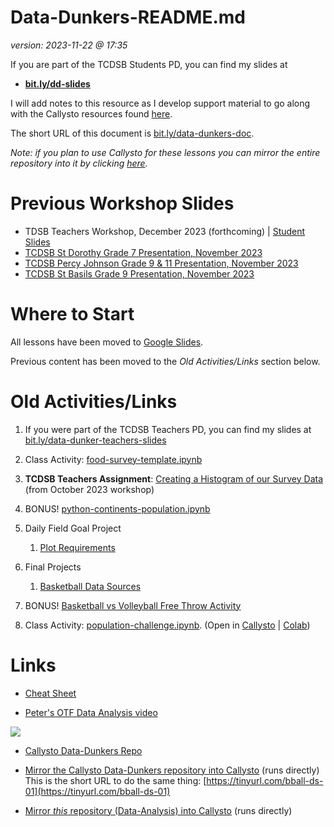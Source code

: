 # Data-Dunkers-README.md

*version: 2023-11-22 @ 17:35*

If you are part of the TCDSB Students PD, you can find my slides at 
<br>
- **[bit.ly/dd-slides](https://bit.ly/dd-slides)**

I will add notes to this resource as I develop support material to go along with the Callysto resources found [here](https://github.com/callysto/basketball-and-data-science).

The short URL of this document is [bit.ly/data-dunkers-doc](https://bit.ly/data-dunkers-doc). 

*Note: if you plan to use Callysto for these lessons you can mirror the entire repository into it by clicking [here](https://hub.callysto.ca/jupyter/hub/user-redirect/git-pull?repo=https://github.com/pbeens/Data-Analysis&branch=main&subPath=Data-Dunkers-README.md&depth=1).*

# Previous Workshop Slides

- TDSB Teachers Workshop, December 2023 (forthcoming) | [Student Slides](https://bit.ly/dd-slides)
- [TCDSB St Dorothy Grade 7 Presentation, November 2023](https://docs.google.com/presentation/d/1pHaoC7vEUOipnP36v0nEZqVJTvyv6LNHbIkEMsK2TDY/edit?usp=sharing)
- [TCDSB Percy Johnson Grade 9 & 11 Presentation, November 2023](https://docs.google.com/presentation/d/13zEazGi96pzduxMaJaayxsgKHMM8sZXrJbvVPLp-hEk/edit?usp=sharing)
- [TCDSB St Basils Grade 9 Presentation, November 2023](https://docs.google.com/presentation/d/1_lDpJLvLsbAde0jc_SuN_9O4qKdHd28SXNgPfXJyo40/edit?usp=sharing)


# Where to Start

All lessons have been moved to [Google Slides](https://bit.ly/dd-slides).

Previous content has been moved to the *Old Activities/Links* section below.

# Old Activities/Links

1. If you were part of the TCDSB Teachers PD, you can find my slides at 
[bit.ly/data-dunker-teachers-slides](https://bit.ly/data-dunker-teachers-slides)

1. Class Activity: [food-survey-template.ipynb](Misc/food-survey-template.ipynb)

1. **TCDSB Teachers Assignment**: [Creating a Histogram of our Survey Data](Misc/tcdsb-pd.ipynb) (from October 2023 workshop)

1. BONUS! [python-continents-population.ipynb](Demos/python-continents-population.ipynb)

1. Daily Field Goal Project
    1.  [Plot Requirements](BADS/personal-fg-stats-reqts.md)

1.  Final Projects
    1.  [Basketball Data Sources](Data/basketball-data-sources.md)
      
1.  BONUS! [Basketball vs Volleyball Free Throw Activity](Demos/bb-vs-vb-activity/bb-vs-vb.md)

1. Class Activity: [population-challenge.ipynb](Plotly/Challenges/population-challenge.ipynb). (Open in [Callysto](https://hub.callysto.ca/jupyter/hub/user-redirect/git-pull?repo=https://github.com/pbeens/Data-Analysis&branch=main&subPath=Plotly/Challenges/population-challenge.ipynb&depth=1) | [Colab](https://githubtocolab.com/pbeens/Data-Analysis/blob/main/Plotly/Challenges/population-challenge.ipynb))

# Links

- [Cheat Sheet](cheatsheet.md)

- [Peter's OTF Data Analysis video](https://youtu.be/r8D1DU5hmUM)

[![](https://markdown-videos.vercel.app/youtube/r8D1DU5hmUM)](https://youtu.be/r8D1DU5hmUM)

- [Callysto Data-Dunkers Repo](https://github.com/callysto/basketball-and-data-science)

- [Mirror the Callysto Data-Dunkers repository into Callysto](https://hub.callysto.ca/jupyter/hub/user-redirect/git-pull?repo=https%3A%2F%2Fgithub.com%2Fcallysto%2Fbasketball-and-data-science&branch=main&subPath=content/01-introduction.ipynb&depth=1) (runs directly)
<br>This is the short URL to do the same thing: [https://tinyurl.com/bball-ds-01](https://tinyurl.com/bball-ds-01)

- [Mirror *this* repository (Data-Analysis) into Callysto](https://hub.callysto.ca/jupyter/hub/user-redirect/git-pull?repo=https://github.com/pbeens/Data-Analysis) (runs directly)
